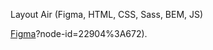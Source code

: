 Layout Air (Figma, HTML, CSS, Sass, BEM, JS)

[Figma](https://www.figma.com/file/7qwsWggv9BAxMi2VPhBuPr/Air-(formerly-Dia))?node-id=22904%3A672).
